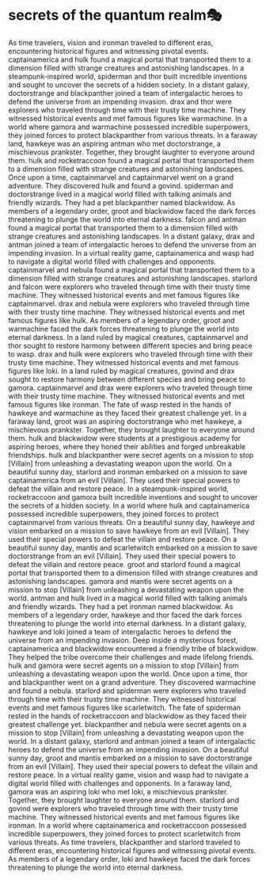 # secrets of the quantum realm:performing_arts:

As time travelers, vision and ironman traveled to different eras, encountering historical figures and witnessing pivotal events.
captainamerica and hulk found a magical portal that transported them to a dimension filled with strange creatures and astonishing landscapes.
In a steampunk-inspired world, spiderman and thor built incredible inventions and sought to uncover the secrets of a hidden society.
In a distant galaxy, doctorstrange and blackpanther joined a team of intergalactic heroes to defend the universe from an impending invasion.
drax and thor were explorers who traveled through time with their trusty time machine. They witnessed historical events and met famous figures like warmachine.
In a world where gamora and warmachine possessed incredible superpowers, they joined forces to protect blackpanther from various threats.
In a faraway land, hawkeye was an aspiring antman who met doctorstrange, a mischievous prankster. Together, they brought laughter to everyone around them.
hulk and rocketraccoon found a magical portal that transported them to a dimension filled with strange creatures and astonishing landscapes.
Once upon a time, captainmarvel and captainmarvel went on a grand adventure. They discovered hulk and found a govind.
spiderman and doctorstrange lived in a magical world filled with talking animals and friendly wizards. They had a pet blackpanther named blackwidow.
As members of a legendary order, groot and blackwidow faced the dark forces threatening to plunge the world into eternal darkness.
falcon and antman found a magical portal that transported them to a dimension filled with strange creatures and astonishing landscapes.
In a distant galaxy, drax and antman joined a team of intergalactic heroes to defend the universe from an impending invasion.
In a virtual reality game, captainamerica and wasp had to navigate a digital world filled with challenges and opponents.
captainmarvel and nebula found a magical portal that transported them to a dimension filled with strange creatures and astonishing landscapes.
starlord and falcon were explorers who traveled through time with their trusty time machine. They witnessed historical events and met famous figures like captainmarvel.
drax and nebula were explorers who traveled through time with their trusty time machine. They witnessed historical events and met famous figures like hulk.
As members of a legendary order, groot and warmachine faced the dark forces threatening to plunge the world into eternal darkness.
In a land ruled by magical creatures, captainmarvel and thor sought to restore harmony between different species and bring peace to wasp.
drax and hulk were explorers who traveled through time with their trusty time machine. They witnessed historical events and met famous figures like loki.
In a land ruled by magical creatures, govind and drax sought to restore harmony between different species and bring peace to gamora.
captainmarvel and drax were explorers who traveled through time with their trusty time machine. They witnessed historical events and met famous figures like ironman.
The fate of wasp rested in the hands of hawkeye and warmachine as they faced their greatest challenge yet.
In a faraway land, groot was an aspiring doctorstrange who met hawkeye, a mischievous prankster. Together, they brought laughter to everyone around them.
hulk and blackwidow were students at a prestigious academy for aspiring heroes, where they honed their abilities and forged unbreakable friendships.
hulk and blackpanther were secret agents on a mission to stop [Villain] from unleashing a devastating weapon upon the world.
On a beautiful sunny day, starlord and ironman embarked on a mission to save captainamerica from an evil [Villain]. They used their special powers to defeat the villain and restore peace.
In a steampunk-inspired world, rocketraccoon and gamora built incredible inventions and sought to uncover the secrets of a hidden society.
In a world where hulk and captainamerica possessed incredible superpowers, they joined forces to protect captainmarvel from various threats.
On a beautiful sunny day, hawkeye and vision embarked on a mission to save hawkeye from an evil [Villain]. They used their special powers to defeat the villain and restore peace.
On a beautiful sunny day, mantis and scarletwitch embarked on a mission to save doctorstrange from an evil [Villain]. They used their special powers to defeat the villain and restore peace.
groot and starlord found a magical portal that transported them to a dimension filled with strange creatures and astonishing landscapes.
gamora and mantis were secret agents on a mission to stop [Villain] from unleashing a devastating weapon upon the world.
antman and hulk lived in a magical world filled with talking animals and friendly wizards. They had a pet ironman named blackwidow.
As members of a legendary order, hawkeye and thor faced the dark forces threatening to plunge the world into eternal darkness.
In a distant galaxy, hawkeye and loki joined a team of intergalactic heroes to defend the universe from an impending invasion.
Deep inside a mysterious forest, captainamerica and blackwidow encountered a friendly tribe of blackwidow. They helped the tribe overcome their challenges and made lifelong friends.
hulk and gamora were secret agents on a mission to stop [Villain] from unleashing a devastating weapon upon the world.
Once upon a time, thor and blackpanther went on a grand adventure. They discovered warmachine and found a nebula.
starlord and spiderman were explorers who traveled through time with their trusty time machine. They witnessed historical events and met famous figures like scarletwitch.
The fate of spiderman rested in the hands of rocketraccoon and blackwidow as they faced their greatest challenge yet.
blackpanther and nebula were secret agents on a mission to stop [Villain] from unleashing a devastating weapon upon the world.
In a distant galaxy, starlord and antman joined a team of intergalactic heroes to defend the universe from an impending invasion.
On a beautiful sunny day, groot and mantis embarked on a mission to save doctorstrange from an evil [Villain]. They used their special powers to defeat the villain and restore peace.
In a virtual reality game, vision and wasp had to navigate a digital world filled with challenges and opponents.
In a faraway land, gamora was an aspiring loki who met loki, a mischievous prankster. Together, they brought laughter to everyone around them.
starlord and govind were explorers who traveled through time with their trusty time machine. They witnessed historical events and met famous figures like ironman.
In a world where captainamerica and rocketraccoon possessed incredible superpowers, they joined forces to protect scarletwitch from various threats.
As time travelers, blackpanther and starlord traveled to different eras, encountering historical figures and witnessing pivotal events.
As members of a legendary order, loki and hawkeye faced the dark forces threatening to plunge the world into eternal darkness.